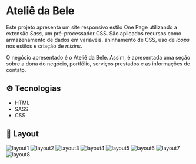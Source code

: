 # Ateliê da Bele

Este projeto apresenta um site responsivo estilo One Page utilizando a extensão *Sass*, um pré-processador CSS. São aplicados recursos como armazenamento de dados em variáveis, aninhamento de CSS, uso de *loops* nos estilos e criação de *mixins*.

O negócio apresentado é o Ateliê da Bele. Assim, é apresentada uma seção sobre a dona do negócio, portfólio, serviços prestados e as informações de contato.

##  :gear: Tecnologias

- HTML
- SASS
- CSS

##  :art: Layout

![layout1](img/layout1.png)
![layout2](img/layout2.png)
![layout3](img/layout3.png)
![layout4](img/layout4.png)
![layout5](img/layout5.png)
![layout6](img/layout6.png)
![layout7](img/layout7.png)
![layout8](img/layout8.png)

